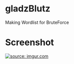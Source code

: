 # gladzBlutz
Making Wordlist for BruteForce

# Screenshot
<a href="http://imgur.com/BhZAt0A"><img src="http://i.imgur.com/BhZAt0A.png" title="source: imgur.com" /></a>
